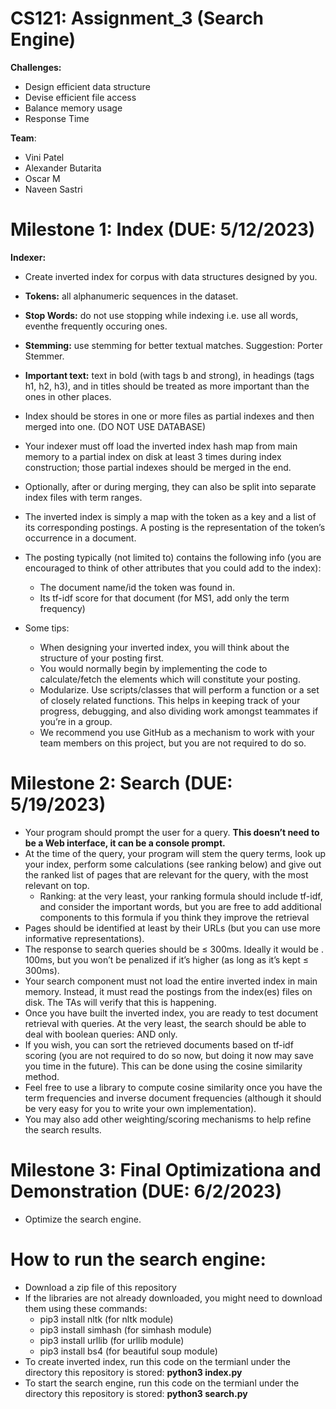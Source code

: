 # CS121: Assignment_3 (Search Engine)

**Challenges:**
- Design efficient data structure
- Devise efficient file access
- Balance memory usage
- Response Time

**Team**:
- Vini Patel
- Alexander Butarita
- Oscar M
- Naveen Sastri
# **Milestone 1: Index (DUE: 5/12/2023)**

**Indexer:** 

- Create inverted index for corpus with data structures designed by you.  
- **Tokens:** all alphanumeric sequences in the dataset.  
- **Stop Words:** do not use stopping while indexing i.e. use all words, eventhe frequently occuring ones.  
- **Stemming:** use stemming for better textual matches. Suggestion: Porter Stemmer.  
- **Important text:** text in bold (with tags b and strong), in headings (tags h1, h2, h3), and in titles should be treated as more important than the ones in other places.

- Index should be stores in one or more files as partial indexes and then merged into one. (DO NOT USE DATABASE)
- Your indexer must off load the inverted index hash map from main memory to a partial index on disk at least 3 times during index construction; those partial indexes should be merged in the end.
- Optionally, after or during merging, they can also be split into separate index files with term ranges.
- The inverted index is simply a map with the token
as a key and a list of its corresponding postings. A posting is the representation
of the token’s occurrence in a document.
- The posting typically (not limited to)
contains the following info (you are encouraged to think of other attributes that
you could add to the index):
	- The document name/id the token was found in.
	- Its tf-idf score for that document (for MS1, add only the term frequency)
- Some tips:
	- When designing your inverted index, you will think about the structure
of your posting first.
	- You would normally begin by implementing the code to calculate/fetch
the elements which will constitute your posting.
	- Modularize. Use scripts/classes that will perform a function or a set of
closely related functions. This helps in keeping track of your progress,
debugging, and also dividing work amongst teammates if you’re in a group.
	- We recommend you use GitHub as a mechanism to work with your team
members on this project, but you are not required to do so.

# **Milestone 2: Search  (DUE: 5/19/2023)**      
- Your program should prompt the user for a query. **This doesn’t need to be a Web interface, it can be a console prompt.**     
- At the time of the query, your program will stem the query terms, look up your index, perform some calculations (see ranking below) and give out the ranked list of pages that are relevant for the query, with the most relevant on top.      
	- Ranking: at the very least, your ranking formula should include tf-idf,
and consider the important words, but you are free to add additional
components to this formula if you think they improve the retrieval
- Pages should be identified at least by their URLs (but you can use more informative representations).     
- The response to search queries should be ≤ 300ms. Ideally it would be . 100ms, but you won’t be penalized if it’s higher (as long as it’s kept ≤ 300ms).      
- Your search component must not load the entire inverted index in main memory. Instead, it must read the postings from the index(es) files on disk. The TAs will verify that this is happening. 
- Once you have built the inverted index, you are ready to test document retrieval
with queries. At the very least, the search should be able to deal with boolean
queries: AND only.
- If you wish, you can sort the retrieved documents based on tf-idf scoring
(you are not required to do so now, but doing it now may save you time in
the future). This can be done using the cosine similarity method. 
- Feel free to
use a library to compute cosine similarity once you have the term frequencies
and inverse document frequencies (although it should be very easy for you to
write your own implementation).
- You may also add other weighting/scoring
mechanisms to help refine the search results.

# **Milestone 3: Final Optimizationa and Demonstration  (DUE: 6/2/2023)** 
- Optimize the search engine.





# **How to run the search engine:**
- Download a zip file of this repository 
- If the libraries are not already downloaded, you might need to download them using these commands:
	- pip3 install nltk (for nltk module)
	- pip3 install simhash (for simhash module)
	- pip3 install urllib (for urllib module)
	- pip3 install bs4 (for beautiful soup module)
- To create inverted index, run this code on the termianl under the directory this repository is stored: 
**python3 index.py**
- To start the search engine, run this code on the termianl under the directory this repository is stored: 
**python3 search.py**

